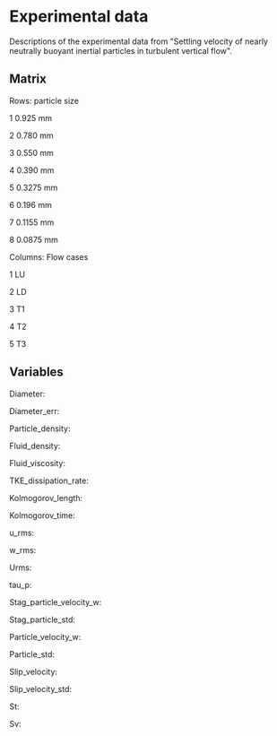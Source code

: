 # Experimental data

Descriptions of the experimental data from "Settling velocity of nearly neutrally buoyant inertial particles in turbulent vertical flow".

## Matrix
Rows: particle size

1  0.925  mm

2  0.780  mm

3  0.550  mm

4  0.390  mm

5  0.3275 mm

6  0.196  mm

7  0.1155 mm

8  0.0875 mm

Columns: Flow cases

1  LU

2  LD

3  T1

4  T2

5  T3


## Variables

Diameter:

Diameter_err:

Particle_density:

Fluid_density:

Fluid_viscosity:

TKE_dissipation_rate:

Kolmogorov_length:

Kolmogorov_time:

u_rms:

w_rms:

Urms:

tau_p:

Stag_particle_velocity_w:

Stag_particle_std:

Particle_velocity_w:

Particle_std:

Slip_velocity:

Slip_velocity_std:

St:

Sv:
